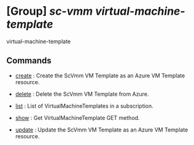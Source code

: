 # [Group] _sc-vmm virtual-machine-template_

virtual-machine-template

## Commands

- [create](/Commands/sc-vmm/virtual-machine-template/_create.md)
: Create the ScVmm VM Template as an Azure VM Template resource.

- [delete](/Commands/sc-vmm/virtual-machine-template/_delete.md)
: Delete the ScVmm VM Template from Azure.

- [list](/Commands/sc-vmm/virtual-machine-template/_list.md)
: List of VirtualMachineTemplates in a subscription.

- [show](/Commands/sc-vmm/virtual-machine-template/_show.md)
: Get VirtualMachineTemplate GET method.

- [update](/Commands/sc-vmm/virtual-machine-template/_update.md)
: Update the ScVmm VM Template as an Azure VM Template resource.
